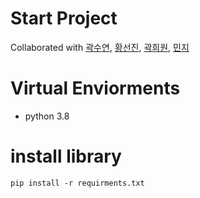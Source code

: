 # Start Project
Collaborated with [곽수연](https://github.com/suyeon-K), [황선진](https://github.com/passiona2z), [곽희원](https://github.com/HeewonKwak), [민지](https://github.com/100100001001)

# Virtual Enviorments
- python 3.8

# install library
```
pip install -r requirments.txt
```
